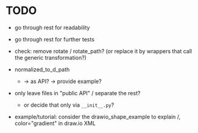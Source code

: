 # TODO

- go through rest for readability
- go through rest for further tests

- check: remove rotate / rotate_path?  (or replace it by wrappers that call the generic transformation?)
- normalized_to_d_path 
  - -> as API? -> provide example?

- only leave files in "public API" / separate the rest?
  - or decide that only via `__init__.py`?

- example/tutorial: consider the drawio_shape_example to explain <save/>/<restore/>, color="gradient" in draw.io XML
